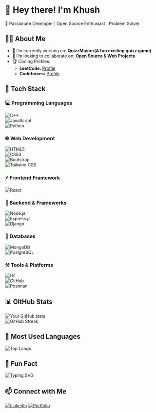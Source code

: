 # 👋 Hey there! I'm Khush  
🚀 Passionate Developer | Open Source Enthusiast | Problem Solver  

## 👨‍💻 About Me  
- 🔭 I’m currently working on: **QuizzMaster(A fun exciting quizz game)**  
- 👯 I’m looking to collaborate on: **Open Source & Web Projects**  
- 🏆 Coding Profiles:  
  - **LeetCode:** [Profile](https://leetcode.com/u/_khush_010/)  
  - **Codeforces:** [Profile](https://codeforces.com/profile/khush-010)  

## 🚀 Tech Stack  
### 💻 Programming Languages  
![C++](https://img.shields.io/badge/C++-00599C?style=for-the-badge&logo=c%2B%2B&logoColor=white)  
![JavaScript](https://img.shields.io/badge/JavaScript-F7DF1E?style=for-the-badge&logo=javascript&logoColor=black)  
![Python](https://img.shields.io/badge/Python-3776AB?style=for-the-badge&logo=python&logoColor=white)  

### 🌐 Web Development  
![HTML5](https://img.shields.io/badge/HTML5-E34F26?style=for-the-badge&logo=html5&logoColor=white)  
![CSS3](https://img.shields.io/badge/CSS3-1572B6?style=for-the-badge&logo=css3&logoColor=white)  
![Bootstrap](https://img.shields.io/badge/Bootstrap-7952B3?style=for-the-badge&logo=bootstrap&logoColor=white)  
![Tailwind CSS](https://img.shields.io/badge/TailwindCSS-38B2AC?style=for-the-badge&logo=tailwind-css&logoColor=white)  

### ⚡ Frontend Framework  
![React](https://img.shields.io/badge/React-61DAFB?style=for-the-badge&logo=react&logoColor=black)  


### 🚀 Backend & Frameworks  
![Node.js](https://img.shields.io/badge/Node.js-339933?style=for-the-badge&logo=node.js&logoColor=white)  
![Express.js](https://img.shields.io/badge/Express.js-000000?style=for-the-badge&logo=express&logoColor=white)  
![Django](https://img.shields.io/badge/Django-092E20?style=for-the-badge&logo=django&logoColor=white)  

### 💾 Databases  
![MongoDB](https://img.shields.io/badge/MongoDB-47A248?style=for-the-badge&logo=mongodb&logoColor=white)  
![PostgreSQL](https://img.shields.io/badge/PostgreSQL-336791?style=for-the-badge&logo=postgresql&logoColor=white)  

### ⚒️ Tools & Platforms  
![Git](https://img.shields.io/badge/Git-F05032?style=for-the-badge&logo=git&logoColor=white)  
![GitHub](https://img.shields.io/badge/GitHub-181717?style=for-the-badge&logo=github&logoColor=white)  
![Postman](https://img.shields.io/badge/Postman-FF6C37?style=for-the-badge&logo=postman&logoColor=white)  

## 📊 GitHub Stats  
![Your GitHub stats](https://github-readme-stats.vercel.app/api?username=khush-010&show_icons=true&theme=radical)  
![GitHub Streak](https://github-readme-streak-stats.herokuapp.com/?user=khush-010&theme=radical)  

## 📌 Most Used Languages  
![Top Langs](https://github-readme-stats.vercel.app/api/top-langs/?username=khush-010&layout=compact&theme=radical)  

## 🎉 Fun Fact  
![Typing SVG](https://readme-typing-svg.herokuapp.com?font=Fira+Code&weight=500&size=20&pause=1000&color=E2B714&width=435&lines=I'm+a+Full-Stack+Developer!;I+love+solving+challenges!;Always+learning+new+things!)  

## 📫 Connect with Me  
[![LinkedIn](https://img.shields.io/badge/LinkedIn-0A66C2?style=for-the-badge&logo=linkedin&logoColor=white)]([https://www.linkedin.com/in/your-profile/](https://www.linkedin.com/in/khush-dhameliya-87ba19275/))  
[![Portfolio](https://img.shields.io/badge/Portfolio-%23000000.svg?style=for-the-badge&logo=firefox&logoColor=#FF7139)]([https://your-portfolio.com](https://my-personal-portfolio-khush.vercel.app/))  
